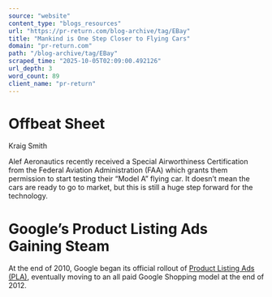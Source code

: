 ```yaml
---
source: "website"
content_type: "blogs_resources"
url: "https://pr-return.com/blog-archive/tag/EBay"
title: "Mankind is One Step Closer to Flying Cars"
domain: "pr-return.com"
path: "/blog-archive/tag/EBay"
scraped_time: "2025-10-05T02:09:00.492126"
url_depth: 3
word_count: 89
client_name: "pr-return"
---
```


# Offbeat Sheet

Kraig Smith

Alef Aeronautics recently received a Special Airworthiness Certification from the Federal Aviation Administration (FAA) which grants them permission to start testing their “Model A” flying car. It doesn’t mean the cars are ready to go to market, but this is still a huge step forward for the technology.

# Google’s Product Listing Ads Gaining Steam

At the end of 2010, Google began its official rollout of [Product Listing Ads (PLA)](http://www.google.com/ads/innovations/productlistingads.html), eventually moving to an all paid Google Shopping model at the end of 2012.